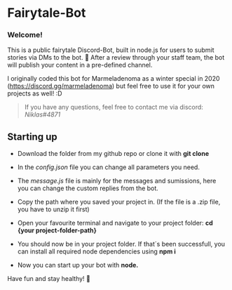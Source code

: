 # Fairytale-Bot

### Welcome!
This is a public fairytale Discord-Bot, built in node.js for users to submit stories via DMs to the bot.  🧚
After a review through your staff team, the bot will publish your content in a pre-defined channel.

I originally coded this bot for Marmeladenoma as a winter special in 2020 (https://discord.gg/marmeladenoma) but feel free to use it for your own projects as well! :D


> If you have any questions, feel free to contact me via discord: *Niklas#4871*


## Starting up
- Download the folder from my github repo or clone it with **git clone**
- In the *config.json* file you can change all parameters you need.
- The *message.js* file is mainly for the messages and sumissions, here you can change the custom replies from the bot.
  
- Copy the path where you saved your project in. (If the file is a .zip file, you have to unzip it first)
- Open your favourite terminal and navigate to your project folder:
  **cd {your project-folder-path}**
- You should now be in your project folder. If that´s been successfull, you can install all required node dependencies using
  **npm i**
- Now you can start up your bot with **node.**

Have fun and stay healthy! 🤩
